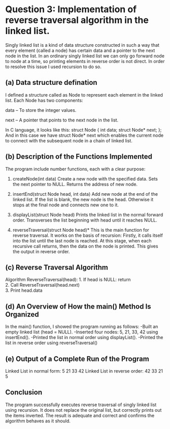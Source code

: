 # Question 3: Implementation of reverse traversal algorithm in the linked list.
Singly linked list is a kind of data structure constructed in such a way that every element (called a node) has certain data and a pointer to the next  node in the list. In an ordinary singly linked list we can only go forward node to node at a time, so printing elements in reverse order is not direct.
In order to resolve this issue I used recursion to do so.

## (a) Data structure defination
I defined a structure called as Node to represent each element in the linked list.
Each Node has two components:

data – To store the integer values.

next – A pointer that points to the next node in the list.

In C language, it looks like this:
struct Node {
    int data;
    struct Node* next;
};
And in this case we have struct Node* next which enables the current node to connect with the subsequent node in a chain of linked list.

## (b) Description of the Functions Implemented
The program include number functions, each with a clear purpose:

1. createNode(int data)
Create a new node with the specified data.
Sets the next pointer to NULL.
Returns the address of new node.

2. insertEnd(struct Node head, int data)
Add new node at the end of the linked list.
If the list is blank, the new node is the head.
Otherwise it stops at the final node and connects new one to it.

3. displayList(struct Node head)
Prints the linked list in the normal forward order.
Transverses the list beginning with head until it reaches NULL.

4. reverseTraversal(struct Node head)*
This is the main function for reverse traversal.
It works on the basis of recursion:
Firstly, it calls itself into the list until the last node is reached.
At this stage, when each recursive call returns, then the data on the node is printed.
This gives the output in reverse order.

## (c) Reverse Traversal Algorithm
Algorithm ReverseTraversal(head):
    1. If head is NULL:
           return  
    2. Call ReverseTraversal(head.next)  
    3. Print head.data  

## (d) An Overview of How the main() Method Is Organized
In the main() function, I showed the program running as follows:
-Built an empty linked list (head = NULL).
-Inserted four nodes: 5, 21, 33, 42 using insertEnd().
-Printed the list in normal order using displayList().
-Printed the list in reverse order using reverseTraversal()

## (e) Output of a Complete Run of the Program
Linked List in normal form: 5 21 33 42 
Linked List in reverse order: 42 33 21 5 

## Conclusion
The program successfully executes reverse traversal of singly linked list using recursion.  It does not replace the original list, but correctly prints out the items inverted. The result is adequate and correct and confirms the algorithm behaves as it should.





